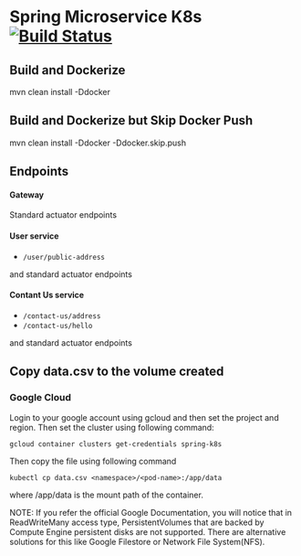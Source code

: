 # Spring Microservice K8s [![Build Status](https://travis-ci.org/dhananjay12/spring-microservices-using-spring-kubernetes.svg?branch=master)](https://travis-ci.org/dhananjay12/spring-microservice-k8s)

## Build and Dockerize

mvn clean install -Ddocker

## Build and Dockerize but Skip Docker Push

mvn clean install -Ddocker -Ddocker.skip.push

## Endpoints

#### Gateway
Standard actuator endpoints

#### User service
* `/user/public-address`

and standard actuator endpoints

#### Contant Us service
* `/contact-us/address`
* `/contact-us/hello`

and standard actuator endpoints

## Copy data.csv to the volume created

### Google Cloud
Login to your google account using gcloud and then set the project and region.
Then set the cluster using following command:

```
gcloud container clusters get-credentials spring-k8s
```

Then copy the file using following command 

```
kubectl cp data.csv <namespace>/<pod-name>:/app/data
```
where /app/data is the mount path of the container.


NOTE:  If you refer the official Google Documentation, you will notice that in ReadWriteMany access type, PersistentVolumes that are backed by Compute Engine persistent disks are not supported. There are alternative solutions for this like Google Filestore or Network File System(NFS).